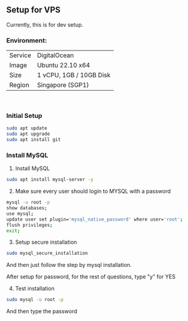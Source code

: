 ## Setup for VPS
Currently, this is for dev setup.

### Environment:

<style>
    .headerless th {
        display: none;
    }
</style>

<div class="headerless">

| | |
|---|---|
|Service    | DigitalOcean              |
| Image     | Ubuntu 22.10 x64          |
| Size      | 1 vCPU, 1GB / 10GB Disk   |
| Region    | Singapore (SGP1)          |

</div>

<br>

### Initial Setup
```bash
sudo apt update
sudo apt upgrade
sudo apt install git
```

### Install MySQL
1. Install MySQL
```bash
sudo apt install mysql-server -y
```

2. Make sure every user should login to MYSQL with a password
```bash
mysql -u root -p
show databases;
use mysql;
update user set plugin='mysql_native_password' where user='root';
flush privileges;
exit;
```

3. Setup secure installation
```bash
sudo mysql_secure_installation
```
And then just follow the step by mysql installation.

After setup for password, for the rest of questions, type "y" for YES


4. Test installation
```bash
sudo mysql -u root -p
```
And then type the password